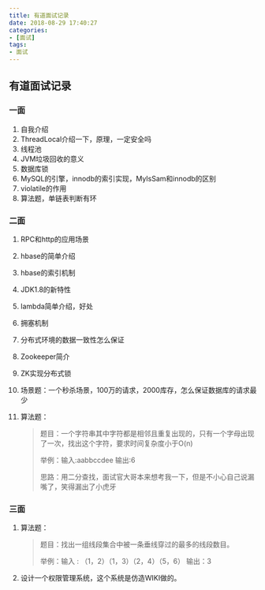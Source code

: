 ```yaml
---
title: 有道面试记录
date: 2018-08-29 17:40:27
categories: 
- [面试]
tags:
- 面试
---
```




## 有道面试记录

### 一面

1. 自我介绍
2. ThreadLocal介绍一下，原理，一定安全吗
3. 线程池
4. JVM垃圾回收的意义
5. 数据库锁
6. MySQL的引擎，innodb的索引实现，MyIsSam和innodb的区别
7. violatile的作用
8. 算法题，单链表判断有环

### 二面

1. RPC和http的应用场景

2. hbase的简单介绍

3. hbase的索引机制

4. JDK1.8的新特性

5. lambda简单介绍，好处

6. 拥塞机制

7. 分布式环境的数据一致性怎么保证

8. Zookeeper简介

9. ZK实现分布式锁

10. 场景题：一个秒杀场景，100万的请求，2000库存，怎么保证数据库的请求最少

11. 算法题：

    >  题目：一个字符串其中字符都是相邻且重复出现的，只有一个字母出现了一次，找出这个字符，要求时间复杂度小于O(n)
    >
    > 举例：输入:aabbccdee   输出:6
    >
    > 思路：用二分查找，面试官大哥本来想考我一下，但是不小心自己说漏嘴了，笑得漏出了小虎牙

### 三面

1. 算法题：

   > 题目：找出一组线段集合中被一条垂线穿过的最多的线段数目。
   >
   > 举例：输入 : （1，2）（1，3）（2，4）（5，6） 输出：3

2. 设计一个权限管理系统，这个系统是仿造WIKI做的。